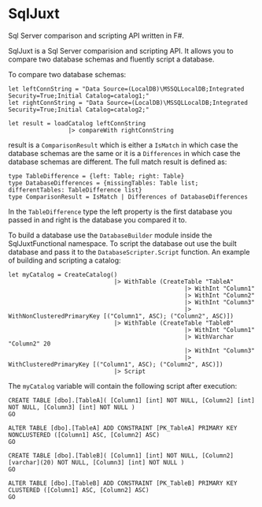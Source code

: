 # SqlJuxt
Sql Server comparison and scripting API written in F#.

SqlJuxt is a Sql Server comparision and scripting API.  It allows you to compare two database schemas and fluently script a database.

To compare two database schemas:
```
let leftConnString = "Data Source=(LocalDB)\MSSQLLocalDB;Integrated Security=True;Initial Catalog=catalog1;"
let rightConnString = "Data Source=(LocalDB)\MSSQLLocalDB;Integrated Security=True;Initial Catalog=catalog2;"

let result = loadCatalog leftConnString
                 |> compareWith rightConnString
```
result is a `ComparisonResult` which is either a `IsMatch` in which case the database schemas are the same or it is a `Differences` in which case the database schemas are different.  The full match result is defined as:

```
type TableDifference = {left: Table; right: Table}
type DatabaseDifferences = {missingTables: Table list; differentTables: TableDifference list}
type ComparisonResult = IsMatch | Differences of DatabaseDifferences
```

In the `TableDifference` type the left property is the first database you passed in and right is the database you compared it to.

To build a database use the `DatabaseBuilder` module inside the SqlJuxtFunctional namespace.  To script the database out use the built database and pass it to the `DatabaseScripter.Script` function.  An example of building and scripting a catalog:

```
let myCatalog = CreateCatalog()
                              |> WithTable (CreateTable "TableA"
                                                  |> WithInt "Column1"
                                                  |> WithInt "Column2" 
                                                  |> WithInt "Column3" 
                                                  |> WithNonClusteredPrimaryKey [("Column1", ASC); ("Column2", ASC)])
                              |> WithTable (CreateTable "TableB"
                                                  |> WithInt "Column1"
                                                  |> WithVarchar "Column2" 20 
                                                  |> WithInt "Column3" 
                                                  |> WithClusteredPrimaryKey [("Column1", ASC); ("Column2", ASC)])
                              |> Script
```
The `myCatalog` variable will contain the following script after execution:
```
CREATE TABLE [dbo].[TableA]( [Column1] [int] NOT NULL, [Column2] [int] NOT NULL, [Column3] [int] NOT NULL )
GO

ALTER TABLE [dbo].[TableA] ADD CONSTRAINT [PK_TableA] PRIMARY KEY NONCLUSTERED ([Column1] ASC, [Column2] ASC)
GO

CREATE TABLE [dbo].[TableB]( [Column1] [int] NOT NULL, [Column2] [varchar](20) NOT NULL, [Column3] [int] NOT NULL )
GO

ALTER TABLE [dbo].[TableB] ADD CONSTRAINT [PK_TableB] PRIMARY KEY CLUSTERED ([Column1] ASC, [Column2] ASC)
GO
```





